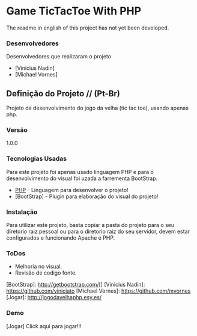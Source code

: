 # Game TicTacToe With PHP
The readme in english of this project has not yet been developed.

### Desenvolvedores
Desenvolvedores que realizaram o projeto
* [Vinicius Nadin]
* [Michael Vornes]

## Definição do Projeto // (Pt-Br)

Projeto de desenvolvimento do jogo da velha (tic tac toe), usando apenas php.

### Versão

1.0.0

### Tecnologias Usadas
Para este projeto foi apenas usado linguagem PHP e para o desenvolvimento do visual foi uzada a farrementa BootStrap.

* [PHP] - Linguagem para desenvolver o projeto!
* [BootStrap] - Plugin para elaboração do visual do projeto!

### Instalação
Para utilizar este projeto, basta copiar a pasta do projeto para o seu diretorio raiz pessoal
ou para o diretorio raiz do seu servidor, devem estar configurados e funcionando Apache e PHP.

### ToDos

- Melhoria no visual.
- Revisão de codigo fonte.

[PHP]: <https://secure.php.net/>
[BootStrap]: <http://getbootstrap.com/>[]
[Vinicius Nadin]: https://github.com/viniciato
[Michael Vornes]: https://github.com/mvornes
[Jogar]: http://jogodavelhaphp.esy.es/


### Demo
[Jogar] Click aqui para jogar!!!